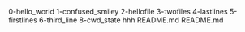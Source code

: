0-hello_world
1-confused_smiley
2-hellofile
3-twofiles
4-lastlines
5-firstlines
6-third_line
8-cwd_state
hhh
README.md
README.md
